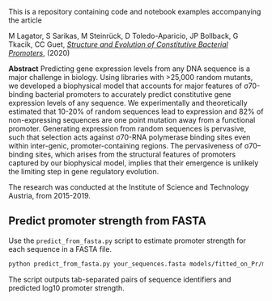 This is a repository containing code and notebook examples accompanying the article

M Lagator, S Sarikas,  M Steinrück, D Toledo-Aparicio, JP Bollback, G Tkacik, CC Guet,
[_Structure and Evolution of Constitutive Bacterial Promoters_](https://doi.org/10.1101/2020.05.19.104232),
(2020)

__Abstract__
Predicting gene expression levels from any DNA sequence is a major challenge in biology. Using libraries with >25,000 random mutants, we developed a biophysical model that accounts for major features of σ70-binding bacterial promoters to accurately predict constitutive gene expression levels of any sequence. We experimentally and theoretically estimated that 10-20% of random sequences lead to expression and 82% of non-expressing sequences are one point mutation away from a functional promoter. Generating expression from random sequences is pervasive, such that selection acts against σ70-RNA polymerase binding sites even within inter-genic, promoter-containing regions. The pervasiveness of σ70– binding sites, which arises from the structural features of promoters captured by our biophysical model, implies that their emergence is unlikely the limiting step in gene regulatory evolution.

The research was conducted at the Institute of Science and Technology Austria, from 2015-2019. 

## Predict promoter strength from FASTA

Use the `predict_from_fasta.py` script to estimate promoter strength for each sequence in a FASTA file.

```bash
python predict_from_fasta.py your_sequences.fasta models/fitted_on_Pr/model_[4]_stm+flex+cumul+rbs+rc.dmp
```

The script outputs tab-separated pairs of sequence identifiers and predicted log10 promoter strength.

